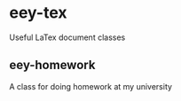 # eey-tex

Useful LaTex document classes

## eey-homework
A class for doing homework at my university
